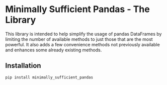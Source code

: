 # Minimally Sufficient Pandas - The Library

This library is intended to help simplify the usage of pandas DataFrames by limiting the number of available methods to just those that are the most powerful. It also adds a few convenience methods not previously available and enhances some already existing methods.

## Installation

`pip install minimally_sufficient_pandas`